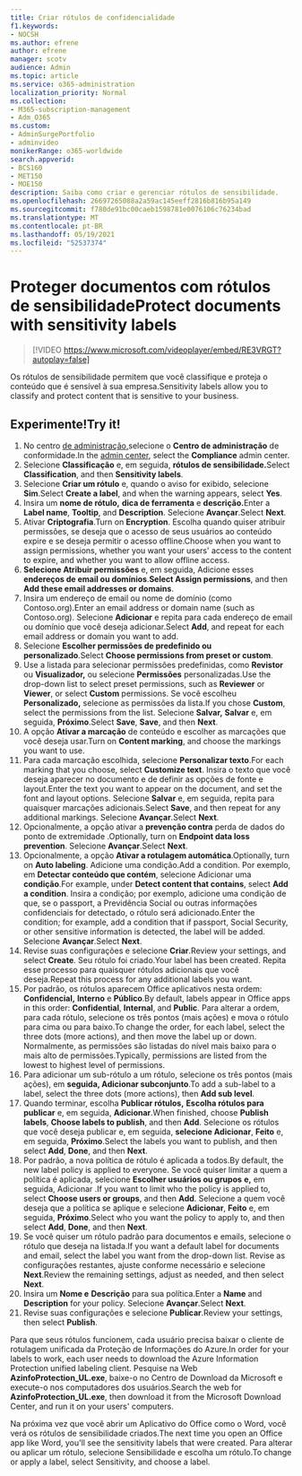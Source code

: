 ```yaml
---
title: Criar rótulos de confidencialidade
f1.keywords:
- NOCSH
ms.author: efrene
author: efrene
manager: scotv
audience: Admin
ms.topic: article
ms.service: o365-administration
localization_priority: Normal
ms.collection:
- M365-subscription-management
- Adm_O365
ms.custom:
- AdminSurgePortfolio
- adminvideo
monikerRange: o365-worldwide
search.appverid:
- BCS160
- MET150
- MOE150
description: Saiba como criar e gerenciar rótulos de sensibilidade.
ms.openlocfilehash: 26697265088a2a59ac145eeff2816b816b95a149
ms.sourcegitcommit: f780de91bc00caeb1598781e0076106c76234bad
ms.translationtype: MT
ms.contentlocale: pt-BR
ms.lasthandoff: 05/19/2021
ms.locfileid: "52537374"
---
```

# <a name="protect-documents-with-sensitivity-labels"></a><span data-ttu-id="fe69d-103">Proteger documentos com rótulos de sensibilidade</span><span class="sxs-lookup"><span data-stu-id="fe69d-103">Protect documents with sensitivity labels</span></span>

> [!VIDEO https://www.microsoft.com/videoplayer/embed/RE3VRGT?autoplay=false]

<span data-ttu-id="fe69d-104">Os rótulos de sensibilidade permitem que você classifique e proteja o conteúdo que é sensível à sua empresa.</span><span class="sxs-lookup"><span data-stu-id="fe69d-104">Sensitivity labels allow you to classify and protect content that is sensitive to your business.</span></span>

## <a name="try-it"></a><span data-ttu-id="fe69d-105">Experimente!</span><span class="sxs-lookup"><span data-stu-id="fe69d-105">Try it!</span></span>

1. <span data-ttu-id="fe69d-106">No centro [de administração,](https://admin.microsoft.com)selecione o **Centro de administração** de conformidade.</span><span class="sxs-lookup"><span data-stu-id="fe69d-106">In the [admin center](https://admin.microsoft.com), select the **Compliance** admin center.</span></span>
1. <span data-ttu-id="fe69d-107">Selecione **Classificação** e, em seguida, **rótulos de sensibilidade.**</span><span class="sxs-lookup"><span data-stu-id="fe69d-107">Select **Classification**, and then **Sensitivity labels**.</span></span>
1. <span data-ttu-id="fe69d-108">Selecione **Criar um rótulo** e, quando o aviso for exibido, selecione **Sim**.</span><span class="sxs-lookup"><span data-stu-id="fe69d-108">Select **Create a label**, and when the warning appears, select **Yes**.</span></span>
1. <span data-ttu-id="fe69d-109">Insira um **nome de rótulo,** **dica de ferramenta** e **descrição.**</span><span class="sxs-lookup"><span data-stu-id="fe69d-109">Enter a **Label name**, **Tooltip**, and **Description**.</span></span> <span data-ttu-id="fe69d-110">Selecione **Avançar**.</span><span class="sxs-lookup"><span data-stu-id="fe69d-110">Select **Next**.</span></span>
1. <span data-ttu-id="fe69d-111">Ativar **Criptografia**.</span><span class="sxs-lookup"><span data-stu-id="fe69d-111">Turn on **Encryption**.</span></span> <span data-ttu-id="fe69d-112">Escolha quando quiser atribuir permissões, se deseja que o acesso de seus usuários ao conteúdo expire e se deseja permitir o acesso offline.</span><span class="sxs-lookup"><span data-stu-id="fe69d-112">Choose when you want to assign permissions, whether you want your users' access to the content to expire, and whether you want to allow offline access.</span></span>
1. <span data-ttu-id="fe69d-113">**Selecione Atribuir permissões** e, em seguida, Adicione esses **endereços de email ou domínios**.</span><span class="sxs-lookup"><span data-stu-id="fe69d-113">**Select Assign permissions**, and then **Add these email addresses or domains**.</span></span>
1. <span data-ttu-id="fe69d-114">Insira um endereço de email ou nome de domínio (como Contoso.org).</span><span class="sxs-lookup"><span data-stu-id="fe69d-114">Enter an email address or domain name (such as Contoso.org).</span></span>  <span data-ttu-id="fe69d-115">Selecione **Adicionar** e repita para cada endereço de email ou domínio que você deseja adicionar.</span><span class="sxs-lookup"><span data-stu-id="fe69d-115">Select **Add**, and repeat for each email address or domain you want to add.</span></span>
1. <span data-ttu-id="fe69d-116">Selecione **Escolher permissões de predefinido ou personalizado**.</span><span class="sxs-lookup"><span data-stu-id="fe69d-116">Select **Choose permissions from preset or custom**.</span></span>
1. <span data-ttu-id="fe69d-117">Use a listada para selecionar permissões predefinidas, como **Revistor** ou **Visualizador,** ou selecione **Permissões** personalizadas.</span><span class="sxs-lookup"><span data-stu-id="fe69d-117">Use the drop-down list to select preset permissions, such as **Reviewer** or **Viewer**, or select **Custom** permissions.</span></span> <span data-ttu-id="fe69d-118">Se você escolheu **Personalizado,** selecione as permissões da lista.</span><span class="sxs-lookup"><span data-stu-id="fe69d-118">If you chose **Custom**, select the permissions from the list.</span></span> <span data-ttu-id="fe69d-119">Selecione **Salvar,** **Salvar** e, em seguida, **Próximo**.</span><span class="sxs-lookup"><span data-stu-id="fe69d-119">Select **Save**, **Save**, and then **Next**.</span></span>
1. <span data-ttu-id="fe69d-120">A opção **Ativar a marcação** de conteúdo e escolher as marcações que você deseja usar.</span><span class="sxs-lookup"><span data-stu-id="fe69d-120">Turn on **Content marking**, and choose the markings you want to use.</span></span>
1. <span data-ttu-id="fe69d-121">Para cada marcação escolhida, selecione **Personalizar texto**.</span><span class="sxs-lookup"><span data-stu-id="fe69d-121">For each marking that you choose, select **Customize text**.</span></span> <span data-ttu-id="fe69d-122">Insira o texto que você deseja aparecer no documento e de definir as opções de fonte e layout.</span><span class="sxs-lookup"><span data-stu-id="fe69d-122">Enter the text you want to appear on the document, and set the font and layout options.</span></span> <span data-ttu-id="fe69d-123">Selecione **Salvar** e, em seguida, repita para quaisquer marcações adicionais.</span><span class="sxs-lookup"><span data-stu-id="fe69d-123">Select **Save**, and then repeat for any additional markings.</span></span> <span data-ttu-id="fe69d-124">Selecione **Avançar**.</span><span class="sxs-lookup"><span data-stu-id="fe69d-124">Select **Next**.</span></span>
1. <span data-ttu-id="fe69d-125">Opcionalmente, a opção ativar a **prevenção contra** perda de dados do ponto de extremidade .</span><span class="sxs-lookup"><span data-stu-id="fe69d-125">Optionally, turn on **Endpoint data loss prevention**.</span></span> <span data-ttu-id="fe69d-126">Selecione **Avançar**.</span><span class="sxs-lookup"><span data-stu-id="fe69d-126">Select **Next**.</span></span>
1. <span data-ttu-id="fe69d-127">Opcionalmente, a opção **Ativar a rotulagem automática**.</span><span class="sxs-lookup"><span data-stu-id="fe69d-127">Optionally, turn on **Auto labeling**.</span></span> <span data-ttu-id="fe69d-128">Adicione uma condição.</span><span class="sxs-lookup"><span data-stu-id="fe69d-128">Add a condition.</span></span> <span data-ttu-id="fe69d-129">Por exemplo, em **Detectar conteúdo que contém**, selecione Adicionar uma **condição**.</span><span class="sxs-lookup"><span data-stu-id="fe69d-129">For example, under **Detect content that contains**, select **Add a condition**.</span></span> <span data-ttu-id="fe69d-130">Insira a condição; por exemplo, adicione uma condição de que, se o passport, a Previdência Social ou outras informações confidenciais for detectado, o rótulo será adicionado.</span><span class="sxs-lookup"><span data-stu-id="fe69d-130">Enter the condition; for example, add a condition that if passport, Social Security, or other sensitive information is detected, the label will be added.</span></span> <span data-ttu-id="fe69d-131">Selecione **Avançar**.</span><span class="sxs-lookup"><span data-stu-id="fe69d-131">Select **Next**.</span></span>
1. <span data-ttu-id="fe69d-132">Revise suas configurações e selecione **Criar**.</span><span class="sxs-lookup"><span data-stu-id="fe69d-132">Review your settings, and select **Create**.</span></span> <span data-ttu-id="fe69d-133">Seu rótulo foi criado.</span><span class="sxs-lookup"><span data-stu-id="fe69d-133">Your label has been created.</span></span> <span data-ttu-id="fe69d-134">Repita esse processo para quaisquer rótulos adicionais que você deseja.</span><span class="sxs-lookup"><span data-stu-id="fe69d-134">Repeat this process for any additional labels you want.</span></span>
1. <span data-ttu-id="fe69d-135">Por padrão, os rótulos aparecem Office aplicativos nesta ordem: **Confidencial,** **Interno** e **Público**.</span><span class="sxs-lookup"><span data-stu-id="fe69d-135">By default, labels appear in Office apps in this order: **Confidential**, **Internal**, and **Public**.</span></span> <span data-ttu-id="fe69d-136">Para alterar a ordem, para cada rótulo, selecione os três pontos (mais ações) e mova o rótulo para cima ou para baixo.</span><span class="sxs-lookup"><span data-stu-id="fe69d-136">To change the order, for each label, select the three dots (more actions), and then move the label up or down.</span></span> <span data-ttu-id="fe69d-137">Normalmente, as permissões são listadas do nível mais baixo para o mais alto de permissões.</span><span class="sxs-lookup"><span data-stu-id="fe69d-137">Typically, permissions are listed from the lowest to highest level of permissions.</span></span>
1. <span data-ttu-id="fe69d-138">Para adicionar um sub-rótulo a um rótulo, selecione os três pontos (mais ações), em **seguida, Adicionar subconjunto**.</span><span class="sxs-lookup"><span data-stu-id="fe69d-138">To add a sub-label to a label, select the three dots (more actions), then **Add sub level**.</span></span>
1. <span data-ttu-id="fe69d-139">Quando terminar, escolha **Publicar rótulos,** **Escolha rótulos para publicar** e, em seguida, **Adicionar**.</span><span class="sxs-lookup"><span data-stu-id="fe69d-139">When finished, choose **Publish labels**, **Choose labels to publish**, and then **Add**.</span></span> <span data-ttu-id="fe69d-140">Selecione os rótulos que você deseja publicar e, em seguida, **selecione Adicionar**, **Feito** e, em seguida, **Próximo**.</span><span class="sxs-lookup"><span data-stu-id="fe69d-140">Select the labels you want to publish, and then select **Add**, **Done**, and then **Next**.</span></span>
1. <span data-ttu-id="fe69d-141">Por padrão, a nova política de rótulo é aplicada a todos.</span><span class="sxs-lookup"><span data-stu-id="fe69d-141">By default, the new label policy is applied to everyone.</span></span> <span data-ttu-id="fe69d-142">Se você quiser limitar a quem a política é aplicada, selecione **Escolher usuários ou grupos** **e,** em seguida, Adicionar .</span><span class="sxs-lookup"><span data-stu-id="fe69d-142">If you want to limit who the policy is applied to, select **Choose users or groups**, and then **Add**.</span></span> <span data-ttu-id="fe69d-143">Selecione a quem você deseja que a política se aplique e selecione **Adicionar**, **Feito** e, em seguida, **Próximo**.</span><span class="sxs-lookup"><span data-stu-id="fe69d-143">Select who you want the policy to apply to, and then select **Add**, **Done**, and then **Next**.</span></span>
1. <span data-ttu-id="fe69d-144">Se você quiser um rótulo padrão para documentos e emails, selecione o rótulo que deseja na listada.</span><span class="sxs-lookup"><span data-stu-id="fe69d-144">If you want a default label for documents and email, select the label you want from the drop-down list.</span></span> <span data-ttu-id="fe69d-145">Revise as configurações restantes, ajuste conforme necessário e selecione **Next**.</span><span class="sxs-lookup"><span data-stu-id="fe69d-145">Review the remaining settings, adjust as needed, and then select **Next**.</span></span>
1. <span data-ttu-id="fe69d-146">Insira um **Nome e** **Descrição** para sua política.</span><span class="sxs-lookup"><span data-stu-id="fe69d-146">Enter a **Name** and **Description** for your policy.</span></span> <span data-ttu-id="fe69d-147">Selecione **Avançar**.</span><span class="sxs-lookup"><span data-stu-id="fe69d-147">Select **Next**.</span></span>
1. <span data-ttu-id="fe69d-148">Revise suas configurações e selecione **Publicar**.</span><span class="sxs-lookup"><span data-stu-id="fe69d-148">Review your settings, then select **Publish**.</span></span>

<span data-ttu-id="fe69d-149">Para que seus rótulos funcionem, cada usuário precisa baixar o cliente de rotulagem unificada da Proteção de Informações do Azure.</span><span class="sxs-lookup"><span data-stu-id="fe69d-149">In order for your labels to work, each user needs to download the Azure Information Protection unified labeling client.</span></span> <span data-ttu-id="fe69d-150">Pesquise na Web **AzinfoProtection_UL.exe**, baixe-o no Centro de Download da Microsoft e execute-o nos computadores dos usuários.</span><span class="sxs-lookup"><span data-stu-id="fe69d-150">Search the web for **AzinfoProtection_UL.exe**, then download it from the Microsoft Download Center, and run it on your users' computers.</span></span>

<span data-ttu-id="fe69d-151">Na próxima vez que você abrir um Aplicativo do Office como o Word, você verá os rótulos de sensibilidade criados.</span><span class="sxs-lookup"><span data-stu-id="fe69d-151">The next time you open an Office app like Word, you'll see the sensitivity labels that were created.</span></span> <span data-ttu-id="fe69d-152">Para alterar ou aplicar um rótulo, selecione Sensibilidade e escolha um rótulo.</span><span class="sxs-lookup"><span data-stu-id="fe69d-152">To change or apply a label, select Sensitivity, and choose a label.</span></span>

